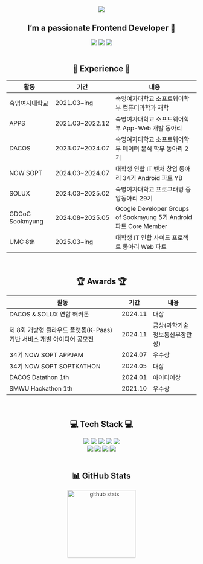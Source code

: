 <div align="center">
  <img src="https://capsule-render.vercel.app/api?type=waving&color=timeGradient&text=Welcome%20to%20Gaeul's%20GitHub%20👋&animation=twinkling&fontSize=35&fontAlignY=40&fontAlign=70&height=250"/>
  <h2>I’m a passionate Frontend Developer 💚</h2>
  <a href="mailto:gaeulzzang@gmail.com"><img src="https://img.shields.io/badge/Gmail-D14836?style=for-the-badge&logo=gmail&logoColor=white&link=mailto:gaeulzzang@gmail.com"/></a>
  <a href="mailto:gaeulzzang11@naver.com"><img src="https://img.shields.io/badge/NAVER-03C75A?style=for-the-badge&logo=NAVER&logoColor=FFFFFF&link=mailto:gaeulzzang11@naver.com"/></a>
  <a href="https://velog.io/@gaeulzzang/posts"><img src="https://img.shields.io/badge/Velog-20c997?style=for-the-badge&logo=Vimeo&logoColor=white&link=https://velog.io/@gaeulzzang/posts"/></a>

  <br/>
<br/>

  ## 🌈 Experience 🌈<br/>
  <table>
    <thead>
      <tr>
        <th>활동</th>
        <th>기간</th>
        <th>내용</th>
      </tr>
    </thead>
    <tbody>
      <tr>
        <td>숙명여자대학교</td>
        <td>2021.03~ing</td>
        <td>숙명여자대학교 소프트웨어학부 컴퓨터과학과 재학</td>
      </tr>
      <tr>
        <td>APPS</td>
        <td>2021.03~2022.12</td>
        <td>숙명여자대학교 소프트웨어학부 App-Web 개발 동아리</td>
      </tr>
      <tr>
        <td>DACOS</td>
        <td>2023.07~2024.07</td>
        <td>숙명여자대학교 소프트웨어학부 데이터 분석 학부 동아리 2기</td>
      </tr>
      <tr>
        <td>NOW SOPT</td>
        <td>2024.03~2024.07</td>
        <td>대학생 연합 IT 벤처 창업 동아리 34기 Android 파트 YB</td>
      </tr>
      <tr>
        <td>SOLUX</td>
        <td>2024.03~2025.02</td>
        <td>숙명여자대학교 프로그래밍 중앙동아리 29기</td>
      </tr>
      <tr>
        <td>GDGoC Sookmyung</td>
        <td>2024.08~2025.05</td>
        <td>Google Developer Groups of Sookmyung 5기 Android 파트 Core Member</td>
      </tr>
      <tr>
        <td>UMC 8th</td>
        <td>2025.03~ing</td>
        <td>대학생 IT 연합 사이드 프로젝트 동아리 Web 파트</td>
      </tr>
    </tbody>
  </table>
  <br>


  ## 🏆 Awards 🏆<br/>
  <table>
    <thead>
      <tr>
        <th>활동</th>
        <th>기간</th>
        <th>내용</th>
      </tr>
    </thead>
    <tbody>
      <tr>
        <td>DACOS & SOLUX 연합 해커톤</td>
        <td>2024.11</td>
        <td>대상</td>
      </tr>
      <tr>
        <td>제 8회 개방형 클라우드 플랫폼(K-Paas) 기반 서비스 개발 아이디어 공모전</td>
        <td>2024.11</td>
        <td>금상(과학기술정보통신부장관상)</td>
      </tr>
      <tr>
        <td>34기 NOW SOPT APPJAM</td>
        <td>2024.07</td>
        <td>우수상</td>
      </tr>
      <tr>
        <td>34기 NOW SOPT SOPTKATHON</td>
        <td>2024.05</td>
        <td>대상</td>
      </tr>
      <tr>
        <td>DACOS Datathon 1th</td>
        <td>2024.01</td>
        <td>아이디어상</td>
      </tr>
      <tr>
        <td>SMWU Hackathon 1th</td>
        <td>2021.10</td>
        <td>우수상</td>
      </tr>
    </tbody>
  </table>
  <br/>

  ## 💻 Tech Stack 💻
  <img src="https://img.shields.io/badge/Android-34A853?style=for-the-badge&logo=android&logoColor=white">
  <img src="https://img.shields.io/badge/Kotlin-7F52FF?style=for-the-badge&logo=kotlin&logoColor=white">
  <img src="https://img.shields.io/badge/Java-007396?style=for-the-badge&logo=java&logoColor=white">
  <img src="https://img.shields.io/badge/python-3776AB?style=for-the-badge&logo=python&logoColor=white">
  <img src="https://img.shields.io/badge/TypeScript-3178C6?style=for-the-badge&logo=typescript&logoColor=white">
  <br>
  <img src="https://img.shields.io/badge/-ReactJs-61DAFB?style=for-the-badge&logo=react&logoColor=white">
  <img src="https://img.shields.io/badge/vue.js-4FC08D?style=for-the-badge&logo=vue.js&logoColor=white">
  <img src="https://img.shields.io/badge/spring-6DB33F?style=for-the-badge&logo=spring&logoColor=white">
  <img src="https://img.shields.io/badge/github-181717?style=for-the-badge&logo=github&logoColor=white">
  <br/> <br/>

  ## 📊 GitHub Stats
  <img style="height:180px" src="https://github-readme-stats.vercel.app/api?username=gaeulzzang&show_icons=true&include_all_commits=true&theme=nord&hide_border=true" alt="github stats" />
</div>
